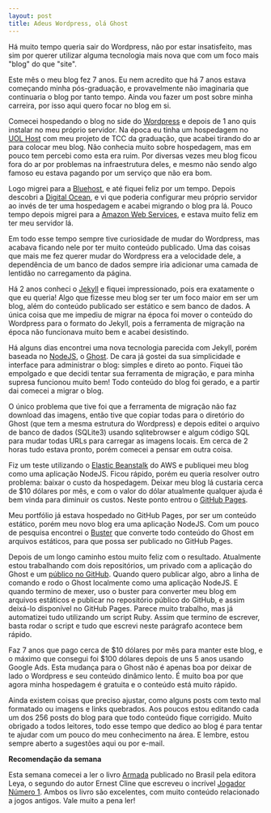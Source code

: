 ```yaml
---
layout: post
title: Adeus Wordpress, olá Ghost
---
```


Há muito tempo queria sair do Wordpress, não por estar insatisfeito, mas sim por querer utilizar alguma tecnologia mais nova que com um foco mais "blog" do que "site".

Este mês o meu blog fez 7 anos. Eu nem acredito que há 7 anos estava começando minha pós-graduação, e provavelmente não imaginaria que continuaria o blog por tanto tempo. Ainda vou fazer um post sobre minha carreira, por isso aqui quero focar no blog em si.

Comecei hospedando o blog no side do [Wordpress](https://br.wordpress.com/) e depois de 1 ano quis instalar no meu próprio servidor. Na época eu tinha um hospedagem no [UOL Host](http://www.uolhost.uol.com.br/) com meu projeto de TCC da graduação, que acabei tirando do ar para colocar meu blog. Não conhecia muito sobre hospedagem, mas em pouco tem percebi como esta era ruim. Por diversas vezes meu blog ficou fora do ar por problemas na infraestrutura deles, e mesmo não sendo algo famoso eu estava pagando por um serviço que não era bom.

Logo migrei para a [Bluehost](https://br.bluehost.com/), e até fiquei feliz por um tempo. Depois descobri a [Digital Ocean](https://www.digitalocean.com/), e vi que poderia configurar meu próprio servidor ao invés de ter uma hospedagem e acabei migrando o blog pra lá. Pouco tempo depois migrei para a [Amazon Web Services](http://aws.amazon.com/pt/), e estava muito feliz em ter meu servidor lá.

Em todo esse tempo sempre tive curiosidade de mudar do Wordpress, mas acabava ficando nele por ter muito conteúdo publicado. Uma das coisas que mais me fez querer mudar do Wordpress era a velocidade dele, a dependência de um banco de dados sempre iria adicionar uma camada de lentidão no carregamento da página.

Há 2 anos conheci o [Jekyll](https://jekyllrb.com/) e fiquei impressionado, pois era exatamente o que eu queria! Algo que fizesse meu blog ser ter um foco maior em ser um blog, além do conteúdo publicado ser estático e sem banco de dados. A única coisa que me impediu de migrar na época foi mover o conteúdo do Wordpress para o formato do Jekyll, pois a ferramenta de migração na época não funcionava muito bem e acabei desistindo.

Há alguns dias encontrei uma nova tecnologia parecida com Jekyll, porém baseada no [NodeJS](http://nodejs.org/), o [Ghost](https://ghost.org/). De cara já gostei da sua simplicidade e interface para administrar o blog: simples e direto ao ponto. Fiquei tão empolgado e que decidi tentar sua ferramenta de migração, e para minha supresa funcionou muito bem! Todo conteúdo do blog foi gerado, e a partir dai comecei a migrar o blog.

O único problema que tive foi que a ferramenta de migração não faz download das imagens, então tive que copiar todas para o diretório do Ghost (que tem a mesma estrutura do Wordpress) e depois editei o arquivo de banco de dados (SQLite3) usando sqlitebrowser e algum código SQL para mudar todas URLs para carregar as imagens locais. Em cerca de 2 horas tudo estava pronto, porém comecei a pensar em outra coisa.

Fiz um teste utilizando o [Elastic Beanstalk](https://aws.amazon.com/pt/elasticbeanstalk/) do AWS e publiquei meu blog como uma aplicação NodeJS. Ficou rápido, porém eu queria resolver outro problema: baixar o custo da hospedagem. Deixar meu blog lá custaria cerca de $10 dólares por mês, e com o valor do dólar atualmente qualquer ajuda é bem vinda para diminuir os custos. Neste ponto entrou o [GitHub Pages](https://pages.github.com/).

Meu portfólio já estava hospedado no GitHub Pages, por ser um conteúdo estático, porém meu novo blog era uma aplicação NodeJS. Com um pouco de pesquisa encontrei o [Buster](https://github.com/axitkhurana/buster/) que converte todo conteúdo do Ghost em arquivos estáticos, para que possa ser publicado no GitHub Pages.

Depois de um longo caminho estou muito feliz com o resultado. Atualmente estou trabalhando com dois repositórios, um privado com a aplicação do Ghost e um [público no GitHub](https://github.com/GameDevBlog/gamedevblog.github.io). Quando quero publicar algo, abro a linha de comando e rodo o Ghost localmente como uma aplicação NodeJS. E quando termino de mexer, uso o buster para converter meu blog em arquivos estáticos e publicar no repositório público do GitHub, e assim deixá-lo disponível no GitHub Pages. Parece muito trabalho, mas já automatizei tudo utilizando um script Ruby. Assim que termino de escrever, basta rodar o script e tudo que escrevi neste parágrafo acontece bem rápido.

Faz 7 anos que pago cerca de $10 dólares por mês para manter este blog, e o máximo que consegui foi $100 dólares depois de uns 5 anos usando Google Ads. Esta mudança para o Ghost não é apenas boa por deixar de lado o Wordpress e seu conteúdo dinâmico lento. É muito boa por que agora minha hospedagem é gratuita e o conteúdo está muito rápido.

Ainda existem coisas que preciso ajustar, como alguns posts com texto mal formatado ou imagens e links quebrados. Aos poucos estou editando cada um dos 256 posts do blog para que todo conteúdo fique corrigido. Muito obrigado a todos leitores, todo esse tempo que dedico ao blog é para tentar te ajudar com um pouco do meu conhecimento na área. E lembre, estou sempre aberto a sugestões aqui ou por e-mail.

**Recomendação da semana**

Esta semana comecei a ler o livro [Armada](http://geral.leya.com.br/pt/literatura-fantastica/armada/) publicado no Brasil pela editora Leya, o segundo do autor Ernest Cline que escreveu o incrível [Jogador Número 1](http://geral.leya.com.br/pt/literatura-fantastica/jogador-n-1/). Ambos os livro são excelentes, com muito conteúdo relacionado a jogos antigos. Vale muito a pena ler!
